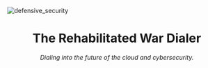![defensive_security](https://user-images.githubusercontent.com/35748066/199752582-8846424f-9a72-4d56-a9fc-95cd32b683d2.png)
<div align="center">
<h1>The Rehabilitated War Dialer</h1>
<i>Dialing into the future of the cloud and cybersecurity.</i>
</div>
